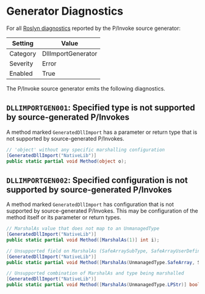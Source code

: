 # Generator Diagnostics

For all [Roslyn diagnostics](https://docs.microsoft.com/dotnet/api/microsoft.codeanalysis.diagnostic) reported by the P/Invoke source generator:

| Setting  | Value              |
| -------- | ------------------ |
| Category | DllImportGenerator |
| Severity | Error              |
| Enabled  | True               |

The P/Invoke source generator emits the following diagnostics.

## `DLLIMPORTGEN001`: Specified type is not supported by source-generated P/Invokes

A method marked `GeneratedDllImport` has a parameter or return type that is not supported by source-generated P/Invokes.

```C#
// 'object' without any specific marshalling configuration
[GeneratedDllImport("NativeLib")]
public static partial void Method(object o);
```

## `DLLIMPORTGEN002`: Specified configuration is not supported by source-generated P/Invokes

A method marked `GeneratedDllImport` has configuration that is not supported by source-generated P/Invokes. This may be configuration of the method itself or its parameter or return types.

```C#
// MarshalAs value that does not map to an UnmanagedType
[GeneratedDllImport("NativeLib")]
public static partial void Method([MarshalAs(1)] int i);

// Unsupported field on MarshalAs (SafeArraySubType, SafeArrayUserDefinedSubType, IidParameterIndex)
[GeneratedDllImport("NativeLib")]
public static partial void Method([MarshalAs(UnmanagedType.SafeArray, SafeArraySubType = VarEnum.VT_BOOL)] bool[] bArr);

// Unsupported combination of MarshalAs and type being marshalled
[GeneratedDllImport("NativeLib")]
public static partial void Method([MarshalAs(UnmanagedType.LPStr)] bool b);
```